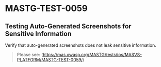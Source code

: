 #  MASTG-TEST-0059

## Testing Auto-Generated Screenshots for Sensitive Information

Verify that auto-generated screenshots does not leak sensitive information.

> Please see: (https://mas.owasp.org/MASTG/tests/ios/MASVS-PLATFORM/MASTG-TEST-0059/)